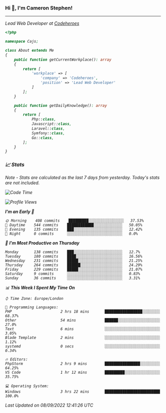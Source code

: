 ### Hi 👋, I'm Cameron Stephen!
<hr>
<p><em>Lead Web Developer at <a href="https://codeheroes.co.uk">Codeheroes</a></p>


```php
<?php

namespace Cajs;

class About extends Me
{
    public function getCurrentWorkplace(): array
    {
        return [
            'workplace' => [
                'company' => 'Codeheroes',
                'position' => 'Lead Web Developer'
            ]
        ];
    }

    public function getDailyKnowledge(): array
    {
        return [
            Php::class,
            Javascript::class,
            Laravel::class,
            Symfony::class,
            Go::class,
        ];
    }
}
```

### 📈 Stats
<p><em>Note - Stats are calculated as the last 7 days from yesterday. Today's stats are not included.</em></p>


<!--START_SECTION:waka-->
![Code Time](http://img.shields.io/badge/Code%20Time-3%2C103%20hrs%2036%20mins-blue)

![Profile Views](http://img.shields.io/badge/Profile%20Views-0-blue)

**I'm an Early 🐤** 

```text
🌞 Morning    408 commits    █████████░░░░░░░░░░░░░░░░   37.53% 
🌆 Daytime    544 commits    ████████████░░░░░░░░░░░░░   50.05% 
🌃 Evening    135 commits    ███░░░░░░░░░░░░░░░░░░░░░░   12.42% 
🌙 Night      0 commits      ░░░░░░░░░░░░░░░░░░░░░░░░░   0.0%

```
📅 **I'm Most Productive on Thursday** 

```text
Monday       138 commits    ███░░░░░░░░░░░░░░░░░░░░░░   12.7% 
Tuesday      180 commits    ████░░░░░░░░░░░░░░░░░░░░░   16.56% 
Wednesday    231 commits    █████░░░░░░░░░░░░░░░░░░░░   21.25% 
Thursday     264 commits    ██████░░░░░░░░░░░░░░░░░░░   24.29% 
Friday       229 commits    █████░░░░░░░░░░░░░░░░░░░░   21.07% 
Saturday     9 commits      ░░░░░░░░░░░░░░░░░░░░░░░░░   0.83% 
Sunday       36 commits     ░░░░░░░░░░░░░░░░░░░░░░░░░   3.31%

```


📊 **This Week I Spent My Time On** 

```text
⌚︎ Time Zone: Europe/London

💬 Programming Languages: 
PHP                      2 hrs 18 mins       █████████████████░░░░░░░░   68.37% 
Other                    54 mins             ██████░░░░░░░░░░░░░░░░░░░   27.0% 
Text                     6 mins              ░░░░░░░░░░░░░░░░░░░░░░░░░   3.05% 
Blade Template           2 mins              ░░░░░░░░░░░░░░░░░░░░░░░░░   1.12% 
systemd                  0 secs              ░░░░░░░░░░░░░░░░░░░░░░░░░   0.34%

🔥 Editors: 
PhpStorm                 2 hrs 9 mins        ████████████████░░░░░░░░░   64.25% 
VS Code                  1 hr 12 mins        █████████░░░░░░░░░░░░░░░░   35.75%

💻 Operating System: 
Windows                  3 hrs 22 mins       █████████████████████████   100.0%

```


 Last Updated on 08/09/2022 12:41:26 UTC
<!--END_SECTION:waka-->
